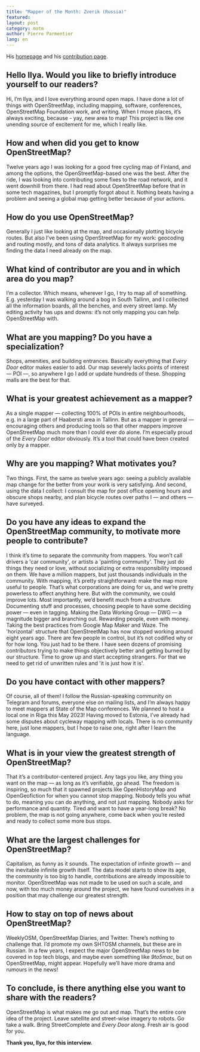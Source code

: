 ```yaml
---
title: "Mapper of the Month: Zverik (Russia)"
featured:
layout: post
category: motm
author: Pierre Parmentier
lang: en
---
```


His [homepage](https://www.openstreetmap.org/user/Zverik) and his [contribution page](https://hdyc.neis-one.org/?Zverik).

## Hello Ilya. Would you like to briefly introduce yourself to our readers?

Hi, I’m Ilya, and I love everything around open maps. I have done a lot of things with OpenStreetMap, including mapping, software, conferences, OpenStreetMap Foundation work, and writing. When I move places, it’s always exciting, because - yay, new area to map! This project is like one unending source of excitement for me, which I really like.

## How and when did you get to know OpenStreetMap?

Twelve years ago I was looking for a good free cycling map of Finland, and among the options, the OpenStreetMap-based one was the best. After the ride, I was looking into contributing some fixes to the road network, and it went downhill from there. I had read about OpenStreetMap before that in some tech magazines, but I promptly forgot about it. Nothing beats having a problem and seeing a global map getting better because of your actions.

## How do you use OpenStreetMap?

Generally I just like looking at the map, and occasionally plotting bicycle routes. But also I’ve been using OpenStreetMap for my work: geocoding and routing mostly, and tons of data analytics. It always surprises me finding the data I need already on the map.

## What kind of contributor are you and in which area do you map?

I’m a collector. Which means, wherever I go, I try to map all of something. E.g. yesterday I was walking around a bog in South Tallinn, and I collected all the information boards, all the benches, and every street lamp. My editing activity has ups and downs: it’s not only mapping you can help OpenStreetMap with.

## What are you mapping? Do you have a specialization?

Shops, amenities, and building entrances. Basically everything that *Every Door* editor makes easier to add. Our map severely lacks points of interest — POI —, so anywhere I go I add or update hundreds of these. Shopping malls are the best for that.

## What is your greatest achievement as a mapper?

As a single mapper — collecting 100% of POIs in entire neighbourhoods, e.g. in a large part of Haabersti area in Tallinn. But as a mapper in general — encouraging others and producing tools so that other mappers improve OpenStreetMap much more than I could ever do alone. I’m especially proud of the *Every Door* editor obviously. It’s a tool that could have been created only by a mapper.

## Why are you mapping? What motivates you?

Two things. First, the same as twelve years ago: seeing a publicly available map change for the better from your work is very satisfying. And second, using the data I collect: I consult the map for post office opening hours and obscure shops nearby, and plan bicycle routes over paths I — and others — have surveyed.

## Do you have any ideas to expand the OpenStreetMap community, to motivate more people to contribute?

I think it’s time to separate the community from mappers. You won’t call drivers a 'car community', or artists a 'painting community'. They just do things they need or love, without socializing or extra responsibility imposed on them. We have a million mappers, but just thousands individuals in the community. With mapping, it’s pretty straightforward: make the map more useful to people. That’s what corporations are doing for us, and we’re pretty powerless to affect anything here. But with the community, we could improve lots. Most importantly, we’d benefit much from a structure. Documenting stuff and processes, choosing people to have some deciding power — even in tagging. Making the Data Working Group — DWG — a magnitude bigger and branching out. Rewarding people, even with money. Taking the best practices from Google Map Maker and Waze. The 'horizontal' structure that OpenStreetMap has now stopped working around eight years ago. There are few people in control, but it’s not codified why or for how long. You just had to be there. I have seen dozens of promising contributors trying to make things objectively better and getting burned by our structure. Time to grow up and start accepting strangers. For that we need to get rid of unwritten rules and 'it is just how it is'.

## Do you have contact with other mappers?

Of course, all of them! I follow the Russian-speaking community on Telegram and forums, everyone else on mailing lists, and I’m always happy to meet mappers at State of the Map conferences. We planned to host a local one in Riga this May 2023! Having moved to Estonia, I’ve already had some disputes about cycleway mapping with locals. There is no community here, just lone mappers, but I hope to raise one, right after I learn the language.

## What is in your view the greatest strength of OpenStreetMap?

That it’s a contributor-centered project. Any tags you like, any thing you want on the map — as long as it’s verifiable, go ahead. The freedom is inspiring, so much that it spawned projects like OpenHistoryMap and OpenGeofiction for when you cannot stop mapping. Nobody tells you what to do, meaning you can do anything, and not just mapping. Nobody asks for performance and quantity. Tired and want to have a year-long break? No problem, the map is not going anywhere, come back when you’re rested and ready to collect some more bus stops.

## What are the largest challenges for OpenStreetMap?

Capitalism, as funny as it sounds. The expectation of infinite growth — and the inevitable infinite growth itself. The data model starts to show its age, the community is too big to handle, contributions are already impossible to monitor. OpenStreetMap was not made to be used on such a scale, and now, with too much money around the project, we have found ourselves in a position that may challenge our greatest strength.

## How to stay on top of news about OpenStreetMap?

WeeklyOSM, OpenStreetMap Diaries, and Twitter. There’s nothing to challenge that. I’d promote my own SHTOSM channels, but these are in Russian. In a few years, I expect the major OpenStreetMap news to be covered in top tech blogs, and maybe even something like *9to5mac*, but on OpenStreetMap, might appear. Hopefully we’ll have more drama and rumours in the news!

## To conclude, is there anything else you want to share with the readers?

OpenStreetMap is what makes me go out and map. That’s the entire core idea of the project. Leave satellite and street-wise imagery to robots. Go take a walk. Bring StreetComplete and *Every Door* along. Fresh air is good for you.

**Thank you, Ilya, for this interview.**

